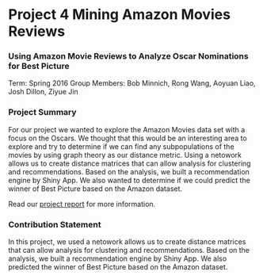 # Project 4 Mining Amazon Movies Reviews
### Using Amazon Movie Reviews to Analyze Oscar Nominations for Best Picture

Term: Spring 2016
Group Members: Bob Minnich, Rong Wang, Aoyuan Liao, Josh Dillon, Ziyue Jin

### Project Summary
For our project we wanted to explore the Amazon Movies data set with a focus on the Oscars. We thought that this would be an interesting area to explore and try to determine if we can find any subpopulations of the movies by using graph theory as our distance metric. Using a netowork allows us to create distance matrices that can allow analysis for clustering and recommendations. Based on the analysis, we built a recommendation engine by Shiny App. We also wanted to determine if we could predict the winner of Best Picture based on the Amazon dataset.

Read our [project report](http://minnich49.github.io/Project_4_Host/) for more information.

### Contribution Statement
In this project, we used a netowork allows us to create distance matrices that can allow analysis for clustering and recommendations. Based on the analysis, we built a recommendation engine by Shiny App. We also predicted the winner of Best Picture based on the Amazon dataset.

